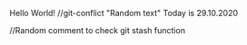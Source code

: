 Hello World! //git-conflict
"Random text"
Today is 29.10.2020



//Random comment to check git stash function
